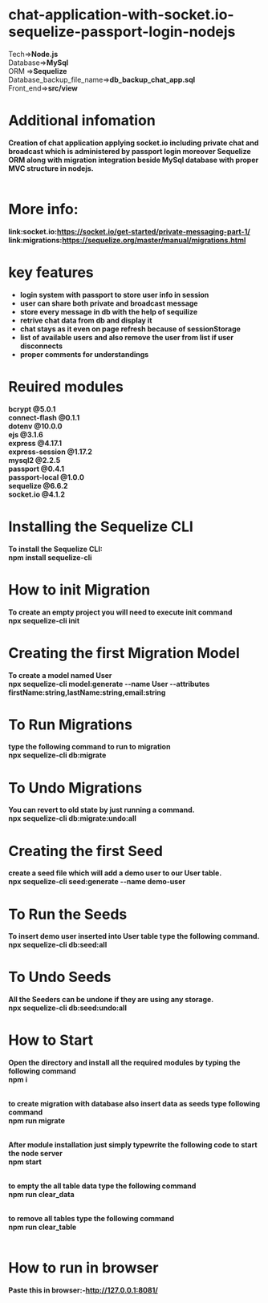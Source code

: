 # chat-application-with-socket.io-sequelize-passport-login-nodejs<br>

Tech=><b>Node.js</b><br>
Database=><b>MySql</b><br>
ORM =><b>Sequelize</b><br>
Database_backup_file_name=><b>db_backup_chat_app.sql</b><br>
Front_end=><b>src/view</b><br>

# Additional infomation

<b>Creation of chat application applying socket.io including private chat and broadcast which is administered by passport login moreover Sequelize ORM along with migration integration beside MySql database with proper MVC structure in nodejs.<b><br><br>

# More info:

link:socket.io:<b>https://socket.io/get-started/private-messaging-part-1/</b><br>
link:migrations:<b>https://sequelize.org/master/manual/migrations.html</b>

# key features

- login system with passport to store user info in session
- user can share both private and broadcast message
- store every message in db with the help of sequilize
- retrive chat data from db and display it
- chat stays as it even on page refresh because of sessionStorage
- list of available users and also remove the user from list if user disconnects
- proper comments for understandings

# Reuired modules

<b>bcrypt</b> @5.0.1<br>
<b>connect-flash</b> @0.1.1<br>
<b>dotenv</b> @10.0.0<br>
<b>ejs</b> @3.1.6<br>
<b>express</b> @4.17.1<br>
<b>express-session</b> @1.17.2<br>
<b>mysql2</b> @2.2.5<br>
<b>passport</b> @0.4.1<br>
<b>passport-local</b> @1.0.0<br>
<b>sequelize</b> @6.6.2<br>
<b>socket.io</b> @4.1.2<br>

# Installing the Sequelize CLI

To install the Sequelize CLI:<br>
<b>npm install sequelize-cli</b>

# How to init Migration

To create an empty project you will need to execute init command<br>
<b>npx sequelize-cli init</b>

# Creating the first Migration Model

To create a model named User<br>
<b>npx sequelize-cli model:generate --name User --attributes firstName:string,lastName:string,email:string</b>

# To Run Migrations

type the following command to run to migration <br>
<b>npx sequelize-cli db:migrate</b>

# To Undo Migrations

You can revert to old state by just running a command.<br>
<b>npx sequelize-cli db:migrate:undo:all </b>

# Creating the first Seed

create a seed file which will add a demo user to our User table.<br>
<b>npx sequelize-cli seed:generate --name demo-user</b>

# To Run the Seeds

To insert demo user inserted into User table type the following command.<br>
<b>npx sequelize-cli db:seed:all</b>

# To Undo Seeds

All the Seeders can be undone if they are using any storage.<br>
<b>npx sequelize-cli db:seed:undo:all</b>

# How to Start

Open the directory and install all the required modules by typing the following command<br>
<b>npm i</b><br><br>

to create migration with database also insert data as seeds type following command<br>
<b>npm run migrate</b><br><br>

After module installation just simply typewrite the following code to start the node server<br>
<b>npm start</b><br><br>

to empty the all table data type the following command<br>
<b>npm run clear_data</b><br><br>

to remove all tables type the following command<br>
<b>npm run clear_table</b><br><br>

# How to run in browser

Paste this in browser:-<b>http://127.0.0.1:8081/</b>
